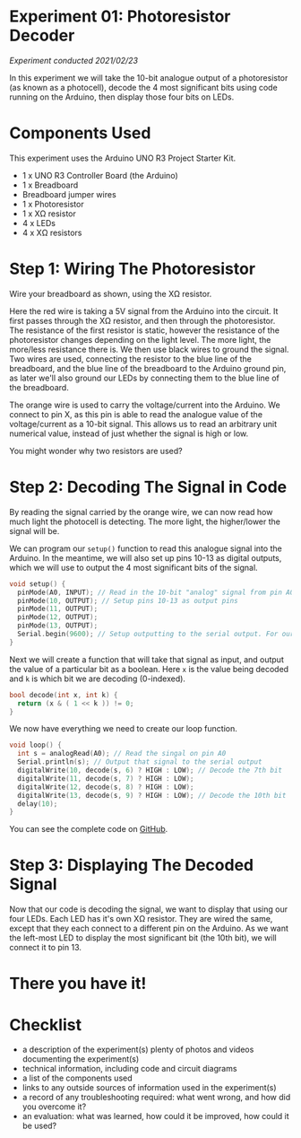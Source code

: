 # Experiment 01: Photoresistor Decoder
*Experiment conducted 2021/02/23*

In this experiment we will take the 10-bit analogue output of a photoresistor (as known as a photocell), decode the 4 most significant bits using code running on the Arduino, then display those four bits on LEDs.

# Components Used
This experiment uses the Arduino UNO R3 Project Starter Kit.

* 1 x UNO R3 Controller Board (the Arduino)
* 1 x Breadboard
* Breadboard jumper wires
* 1 x Photoresistor
* 1 x XΩ resistor
* 4 x LEDs
* 4 x XΩ resistors

# Step 1: Wiring The Photoresistor
Wire your breadboard as shown, using the XΩ resistor.

Here the red wire is taking a 5V signal from the Arduino into the circuit. It first passes through the XΩ resistor, and then through the photoresistor. The resistance of the first resistor is static, however the resistance of the photoresistor changes depending on the light level. The more light, the more/less resistance there is. We then use black wires to ground the signal. Two wires are used, connecting the resistor to the blue line of the breadboard, and the blue line of the breadboard to the Arduino ground pin, as later we'll also ground our LEDs by connecting them to the blue line of the breadboard.

The orange wire is used to carry the voltage/current into the Arduino. We connect to pin X, as this pin is able to read the analogue value of the voltage/current as a 10-bit signal. This allows us to read an arbitrary unit numerical value, instead of just whether the signal is high or low.

You might wonder why two resistors are used?

# Step 2: Decoding The Signal in Code
By reading the signal carried by the orange wire, we can now read how much light the photocell is detecting. The more light, the higher/lower the signal will be.

We can program our `setup()` function to read this analogue signal into the Arduino. In the meantime, we will also set up pins 10-13 as digital outputs, which we will use to output the 4 most significant bits of the signal.

```C
void setup() {
  pinMode(A0, INPUT); // Read in the 10-bit "analog" signal from pin A0
  pinMode(10, OUTPUT); // Setup pins 10-13 as output pins
  pinMode(11, OUTPUT);
  pinMode(12, OUTPUT);
  pinMode(13, OUTPUT);
  Serial.begin(9600); // Setup outputting to the serial output. For our purposes, "9600" is just a magic number
}
```

Next we will create a function that will take that signal as input, and output the value of a particular bit as a boolean. Here `x` is the value being decoded and `k` is which bit we are decoding (0-indexed).

```C
bool decode(int x, int k) {
  return (x & ( 1 << k )) != 0;
}
```

We now have everything we need to create our loop function.

```C
void loop() {
  int s = analogRead(A0); // Read the singal on pin A0
  Serial.println(s); // Output that signal to the serial output
  digitalWrite(10, decode(s, 6) ? HIGH : LOW); // Decode the 7th bit
  digitalWrite(11, decode(s, 7) ? HIGH : LOW);
  digitalWrite(12, decode(s, 8) ? HIGH : LOW);
  digitalWrite(13, decode(s, 9) ? HIGH : LOW); // Decode the 10th bit
  delay(10);
}
```

You can see the complete code on [GitHub](https://github.com/JoshIsAStudent/physical-computing/blob/main/01-photoresistor-decoder).

# Step 3: Displaying The Decoded Signal
Now that our code is decoding the signal, we want to display that using our four LEDs. Each LED has it's own XΩ resistor. They are wired the same, except that they each connect to a different pin on the Arduino. As we want the left-most LED to display the most significant bit (the 10th bit), we will connect it to pin 13.

# There you have it!

# Checklist
* a description of the experiment(s)
plenty of photos and videos documenting the experiment(s)
* technical information, including code and circuit diagrams
* a list of the components used
* links to any outside sources of information used in the experiment(s)
* a record of any troubleshooting required: what went wrong, and how did you overcome it?
* an evaluation: what was learned, how could it be improved, how could it be used?
